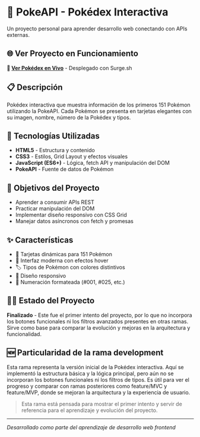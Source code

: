 # 🐾 PokeAPI - Pokédex Interactiva

Un proyecto personal para aprender desarrollo web conectando con APIs externas.

## 🌐 Ver Proyecto en Funcionamiento

**👀 [Ver Pokédex en Vivo](https://brainy-cover.surge.sh)** - Desplegado con Surge.sh

## 📋 Descripción

Pokédex interactiva que muestra información de los primeros 151 Pokémon utilizando la PokeAPI. Cada Pokémon se presenta en tarjetas elegantes con su imagen, nombre, número de la Pokédex y tipos.

## 🚀 Tecnologías Utilizadas

- **HTML5** - Estructura y contenido
- **CSS3** - Estilos, Grid Layout y efectos visuales  
- **JavaScript (ES6+)** - Lógica, fetch API y manipulación del DOM
- **PokeAPI** - Fuente de datos de Pokémon

## 🎯 Objetivos del Proyecto

- Aprender a consumir APIs REST
- Practicar manipulación del DOM
- Implementar diseño responsivo con CSS Grid
- Manejar datos asíncronos con fetch y promesas

## ✨ Características

- 🎴 Tarjetas dinámicas para 151 Pokémon
- 🎨 Interfaz moderna con efectos hover
- 🏷️ Tipos de Pokémon con colores distintivos
- 📱 Diseño responsivo
- 🔢 Numeración formateada (#001, #025, etc.)

## 👨‍💻 Estado del Proyecto

**Finalizado** - Este fue el primer intento del proyecto, por lo que no incorpora los botones funcionales ni los filtros avanzados presentes en otras ramas. Sirve como base para comparar la evolución y mejoras en la arquitectura y funcionalidad.

## 🆕 Particularidad de la rama development

Esta rama representa la versión inicial de la Pokédex interactiva. Aquí se implementó la estructura básica y la lógica principal, pero aún no se incorporan los botones funcionales ni los filtros de tipos. Es útil para ver el progreso y comparar con ramas posteriores como feature/MVC y feature/MVP, donde se mejoran la arquitectura y la experiencia de usuario.

> Esta rama está pensada para mostrar el primer intento y servir de referencia para el aprendizaje y evolución del proyecto.

---
*Desarrollado como parte del aprendizaje de desarrollo web frontend*